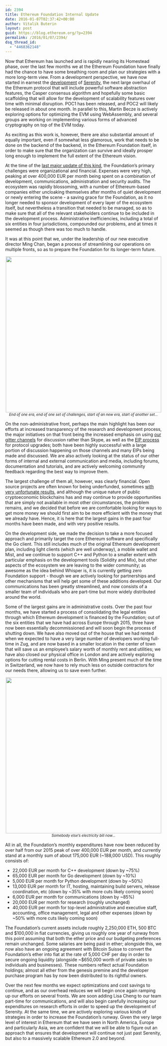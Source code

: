 ```yaml
---
id: 2394
title: Ethereum Foundation Internal Update
date: 2016-01-07T02:37:42+00:00
author: Vitalik Buterin
layout: post
guid: https://blog.ethereum.org/?p=2394
permalink: /2016/01/07/2394/
dsq_thread_id:
  - "4468362148"
---
```

Now that Ethereum has launched and is rapidly nearing its Homestead phase, over the last few months we at the Ethereum Foundation have finally had the chance to have some breathing room and plan our strategies with a more long-term view. From a development perspective, we have now started in earnest the <a href="https://blog.ethereum.org/2015/12/24/understanding-serenity-part-i-abstraction/">development</a> of <a href="https://blog.ethereum.org/2015/12/28/understanding-serenity-part-2-casper/">Serenity</a>, the next large overhaul of the Ethereum protocol that will include powerful software abstraction features, the Casper consensus algorithm and hopefully some basic scaffolding that will allow for the development of scalability features over time with minimal disruption. POC1 has been released, and POC2 will likely be released in about one month. In parallel to this, Martin Becze is actively exploring options for optimizing the EVM using WebAssembly, and several groups are working on implementing various forms of advanced cryptography on top of the EVM today.</p>

As exciting as this work is, however, there are also substantial amount of equally important, even if somewhat less glamorous, work that needs to be done on the backend of the backend, in the Ethereum Foundation itself, in order to make sure that the organization can survive and ideally prosper long enough to implement the full extent of the Ethereum vision.</p>

At the time of the <a href="https://blog.ethereum.org/2015/09/28/the-evolution-of-ethereum/"><span style="font-weight: 400;">last major update of this kind</span></a><span style="font-weight: 400;">, the Foundation’s primary challenges were organizational and financial. Expenses were very high, peaking at over 400,000 EUR per month being spent on a combination of development, communications, administration and security audits. The ecosystem was rapidly blossoming, with a number of Ethereum-based companies either uncloaking themselves after months of quiet development or newly entering the scene - a saving grace for the Foundation, as it no longer needed to sponsor development of every layer of the ecosystem itself, but nevertheless a transition that needed to be managed, so as to make sure that all of the relevant stakeholders continue to be included in the development process. Administrative inefficiencies, including a total of six entities in four jurisdictions, compounded our problems, and at times it seemed as though there was too much to handle.

It was at this point that we, under the leadership of our new executive director Ming Chan, began a process of streamlining our operations on multiple fronts, so as to prepare the Foundation for its longer-term future.</p>

<center><img style="width: 500px;" src="https://blog.ethereum.org/wp-content/uploads/2016/01/20150730_172631.jpg" alt="" /><br><small><i>End of one era, end of one set of challenges, start of an new era, start of another set...</i></small></center>

On the non-administrative front, perhaps the main highlight has been our efforts at increased transparency of the research and development process, the major initiatives on that front being the increased emphasis on using <a href="http://gitter.im/ethereum/"><span style="font-weight: 400;">our gitter channels</span></a><span style="font-weight: 400;"> for discussion rather than Skype, as well as the </span><a href="http://github.com/ethereum/EIPs"><span style="font-weight: 400;">EIP process</span></a><span style="font-weight: 400;"> for protocol upgrades; both have been highly successful with a large portion of discussion happening on those channels and many EIPs being made and discussed. We are also actively looking at the status of our other forms of internal and external communication and media, including forums, documentation and tutorials, and are actively welcoming community feedback regarding the best way to improve them.

The largest challenge of them all, however, was clearly financial. Open source projects are often known for being underfunded, sometimes <a href="http://mashable.com/2014/04/14/heartbleed-open-source/#rSnUWATBTZqM"><span style="font-weight: 400;">with very unfortunate results</span></a><span style="font-weight: 400;">, and although the unique nature of public cryptoeconomic blockchains has and may continue to provide opportunities that are simply not available in most other circumstances, the problem remains, and we decided that before we are comfortable looking for ways to get more money we should first aim to be more efficient with the money that we already have. Hence, it is here that the largest gains in the past four months have been made, and with very positive results.

On the development side, we made the decision to take a more focused approach and primarily target the core Ethereum software and specifically the Go client. This still includes much of the original Ethereum development plan, including light clients (which are well underway), a mobile wallet and Mist, and we continue to support C++ and Python to a smaller extent with particular emphasis on the development tools (Solidity and Mix), but other aspects of the ecosystem we are leaving to the wider community; as awesome as the idea behind Whisper is, it is currently getting zero Foundation support - though we are actively looking for partnerships and other mechanisms that will help get some of these additions developed. Our communications has been greatly streamlined, and now consists of a smaller team of individuals who are part-time but more widely distributed around the world.

Some of the largest gains are in administrative costs. Over the past four months, we have started a process of consolidating the legal entities through which Ethereum development is financed by the Foundation; out of the six entities that we have had across Europe through 2015, three have now been essentially decommissioned and will soon begin the process of shutting down. We have also moved out of the house that we had rented when we expected to have a very large number of developers working full-time in Zug, and are now based in a smaller location in the center of town that will save us an employee’s salary worth of monthly rent and utilities; we have also closed our physical office in London and are actively exploring options for cutting rental costs in Berlin. With Ming present much of the time in Switzerland, we now have to rely much less on outside contractors for our needs there, allowing us to save even further.

<center><img src="https://blog.ethereum.org/wp-content/uploads/2016/01/20151213_184443-1.jpg" style="width:500px"><br><i><small>Somebody else’s electricity bill now...</small></i></center>

All in all, the Foundation’s monthly expenditures have now been reduced by over half from our 2015 peak of over 400,000 EUR per month, and currently stand at a monthly sum of about 175,000 EUR (~188,000 USD). This roughly consists of:

<ul>
	<li style="font-weight: 400;"><span style="font-weight: 400;">22,000 EUR per month for C++ development (down by ~75%)</span></li>
	<li style="font-weight: 400;"><span style="font-weight: 400;">65,000 EUR per month for Go development (down by ~10%)</span></li>
	<li style="font-weight: 400;"><span style="font-weight: 400;">5,000 EUR per month for Python development (down by ~50%)</span></li>
	<li style="font-weight: 400;"><span style="font-weight: 400;">13,000 EUR per month for IT, hosting, maintaining build servers, release coordination, etc (down by ~35% with more cuts likely coming soon)</span></li>
	<li style="font-weight: 400;"><span style="font-weight: 400;">6,000 EUR per month for communications (down by ~85%)</span></li>
	<li style="font-weight: 400;"><span style="font-weight: 400;">20,000 EUR per month for research (roughly unchanged)</span></li>
	<li style="font-weight: 400;"><span style="font-weight: 400;">40,000 EUR per month for top-level administrative and executive staff, accounting, office management, legal and other expenses (down by ~50% with more cuts likely coming soon)</span></li>
</ul>

<p>The Foundation’s current assets include roughly 2,250,000 ETH, 500 BTC and $100,000 in fiat currencies, giving us roughly one year of runway from this point assuming that both the ether price and our budgeting preferences remain unchanged. Some salaries are being paid in ether; alongside this, we now also have an ongoing agreement with Bitcoin Suisse to convert the Foundation’s ether into fiat at the rate of 5,000 CHF per day in order to secure ongoing liquidity (alongside ~$650,000 worth of private sales to individuals and businesses). These numbers reflect actual Foundation holdings; almost all ether from the genesis premine and the developer purchase program has by now been distributed to its rightful owners.</p>

<p>Over the next few months we expect optimizations and cost savings to continue, and as our overhead reduces we will begin once again ramping up our efforts on several fronts. We are soon adding Lisa Cheng to our team part-time for communications, and will also begin carefully increasing our expenditures on research efforts in order to speed up the development of Serenity. At the same time, we are actively exploring various kinds of strategies in order to increase the Foundation’s runway. Given the very large level of interest in Ethereum that we have seen in North America, Europe and particularly Asia, we are confident that we will be able to figure out an approach that ensures that development will continue not just past Serenity, but also to a massively scalable Ethereum 2.0 and beyond.</p>